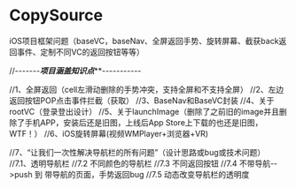 # CopySource
iOS项目框架问题（baseVC，baseNav、全屏返回手势、旋转屏幕、截获back返回事件、定制不同VC的返回按钮等等）

//-------*****************项目涵盖知识点*******************-----------

//1、全屏返回（cell左滑动删除的手势冲突，支持全屏和不支持全屏）
//2、左边返回按钮POP点击事件拦截（获取）
//3、BaseNav和BaseVC封装
//4、关于rootVC（登录登出设计）
//5、关于launchImage（删除了之前旧的image并且删除了手机APP，安装后还是旧图，上线后App Store上下载的也还是旧图，WTF！）
//6、iOS旋转屏幕(视频WMPlayer+浏览器+VR)

//7、“让我们一次性解决导航栏的所有问题”（设计思路或bug或技术问题）
    //7.1、透明导航栏
    //7.2 不同颜色的导航栏
    //7.3 不同返回按钮
    //7.4 不带导航-->push 到 带导航的页面，手势返回bug
    //7.5 动态改变导航栏的透明度
    
    

